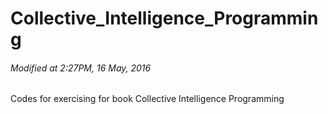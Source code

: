 # Collective_Intelligence_Programming
###### Modified at 2:27PM, 16 May, 2016
Codes for exercising for book Collective Intelligence Programming
